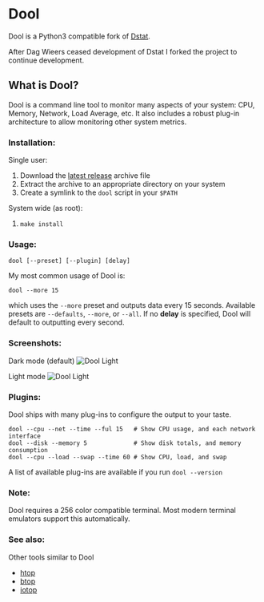 # Dool

Dool is a Python3 compatible fork of [Dstat](https://github.com/dagwieers/dstat).

After Dag Wieers ceased development of Dstat I forked the project to continue
development.

## What is Dool?

Dool is a command line tool to monitor many aspects of your system: CPU,
Memory, Network, Load Average, etc.  It also includes a robust plug-in
architecture to allow monitoring other system metrics.

### Installation:

Single user:
1. Download the [latest release](https://github.com/scottchiefbaker/dool/releases) archive file
2. Extract the archive to an appropriate directory on your system
3. Create a symlink to the `dool` script in your `$PATH`

System wide (as root):
1. `make install`

### Usage:

    dool [--preset] [--plugin] [delay]

My most common usage of Dool is:

    dool --more 15

which uses the `--more` preset and outputs data every 15 seconds. Available
presets are `--defaults`, `--more`, or `--all`. If no **delay** is specified,
Dool will default to outputting every second.

### Screenshots:

Dark mode (default)
![Dool Light](https://user-images.githubusercontent.com/3429760/192389287-9cce4de1-e190-4a3f-8835-33d7446ae934.png)

Light mode
![Dool Light](https://user-images.githubusercontent.com/3429760/192389235-9cf5e4a5-cec2-42d9-a116-bcd9dd4e688d.png)

### Plugins:

Dool ships with many plug-ins to configure the output to your taste.

    dool --cpu --net --time --ful 15   # Show CPU usage, and each network interface
    dool --disk --memory 5             # Show disk totals, and memory consumption
    dool --cpu --load --swap --time 60 # Show CPU, load, and swap

A list of available plug-ins are available if you run `dool --version`

### Note:

Dool requires a 256 color compatible terminal. Most modern terminal emulators
support this automatically.

### See also:

Other tools similar to Dool

* [htop](https://htop.dev/)
* [btop](https://github.com/aristocratos/btop)
* [iotop](https://github.com/Tomas-M/iotop)

